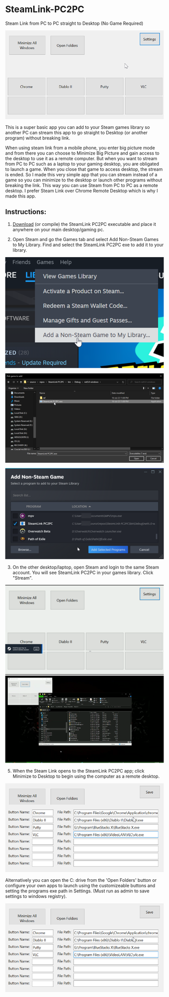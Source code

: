 # SteamLink-PC2PC
Steam Link from PC to PC straight to Desktop (No Game Required)

![Screenshot:](https://github.com/GreenDude120/SteamLink-PC2PC/blob/master/IbOM.png)

This is a super basic app you can add to your Steam games library so another PC can stream this app to go straight to Desktop (or another program) without breaking link.

When using steam link from a mobile phone, you enter big picture mode and from there you can choose to Minimize Big Picture and gain access to the desktop to use it as a remote computer. But when you want to stream from PC to PC such as a laptop to your gaming desktop, you are obligated to launch a game. When you close that game to access desktop, the stream is ended. So I made this very simple app that you can stream instead of a game so you can minimize to the desktop or launch other programs without breaking the link. This way you can use Steam from PC to PC as a remote desktop. I prefer Steam Link over Chrome Remote Desktop which is why I made this app.

## Instructions:

1) [Download](https://github.com/GreenDude120/SteamLink-PC2PC/releases/tag/release) (or compile) the SteamLink PC2PC executable and place it anywhere on your main desktop/gaming pc.

2) Open Steam and go the Games tab and select Add Non-Steam Games to My Library. Find and select the SteamLink PC2PC exe to add it to your library.

![Screenshot:](https://github.com/GreenDude120/SteamLink-PC2PC/blob/master/Z2Av.png)

![Screenshot:](https://github.com/GreenDude120/SteamLink-PC2PC/blob/master/14qf.png)

![Screenshot:](https://github.com/GreenDude120/SteamLink-PC2PC/blob/master/zsH8.png)

3) On the other desktop/laptop, open Steam and login to the same Steam account. You will see SteamLink PC2PC in your games library. Click "Stream".

![Screenshot:](https://github.com/GreenDude120/SteamLink-PC2PC/blob/master/GbB0yWS.png)
![Screenshot:](https://github.com/GreenDude120/SteamLink-PC2PC/blob/master/UhAurOg.png)

5) When the Steam Link opens to the SteamLink PC2PC app; click Minimize to Desktop to begin using the computer as a remote desktop.

![Screenshot:](https://github.com/GreenDude120/SteamLink-PC2PC/blob/master/lni2.png)

Alternatively you can open the C: drive from the 'Open Folders' button or configure your own apps to launch using the customizeable buttons and setting the programs exe path in Settings. (Must run as admin to save settings to windows registry).

![Screenshot:](https://github.com/GreenDude120/SteamLink-PC2PC/blob/master/lni2.png)
